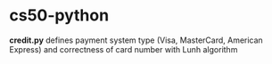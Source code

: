 # cs50-python
**credit.py** defines payment system type (Visa, MasterCard, American Express) and correctness of card number with Lunh algorithm
